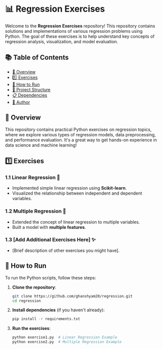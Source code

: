 # 📊 Regression Exercises

Welcome to the **Regression Exercises** repository! This repository contains solutions and implementations of various regression problems using Python. The goal of these exercises is to help understand key concepts of regression analysis, visualization, and model evaluation.

## 📚 Table of Contents

- [📌 Overview](#-overview)
- [1️⃣ Exercises](#1-exercises)
- [🚀 How to Run](#-how-to-run)
- [📂 Project Structure](#-project-structure)
- [📋 Dependencies](#-dependencies)
- [👤 Author](#-author)

## 📌 Overview

This repository contains practical Python exercises on regression topics, where we explore various types of regression models, data preprocessing, and performance evaluation. It's a great way to get hands-on experience in data science and machine learning!

## 1️⃣ Exercises

### 1.1 Linear Regression 🚀
- Implemented simple linear regression using **Scikit-learn**.
- Visualized the relationship between independent and dependent variables.

### 1.2 Multiple Regression 🔢
- Extended the concept of linear regression to multiple variables.
- Built a model with **multiple features**.

### 1.3 [Add Additional Exercises Here] ✨
- [Brief description of other exercises you might have].

## 🚀 How to Run

To run the Python scripts, follow these steps:

1. **Clone the repository**:
    ```bash
    git clone https://github.com/ghanshyam20/regression.git
    cd regression
    ```

2. **Install dependencies** (if you haven't already):
    ```bash
    pip install -r requirements.txt
    ```

3. **Run the exercises**:
    ```bash
    python exercise1.py  # Linear Regression Example
    python exercise2.py  # Multiple Regression Example
    ```


 
 
